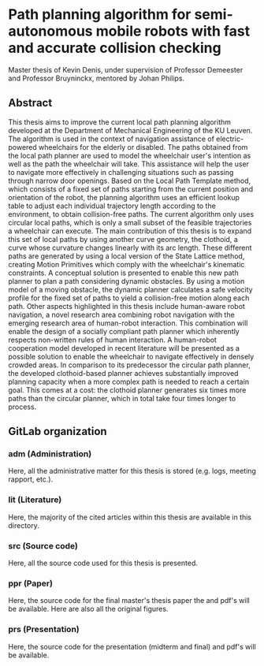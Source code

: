 # Path planning algorithm for semi-autonomous mobile robots with fast and accurate collision checking
Master thesis of Kevin Denis, under supervision of Professor Demeester and Professor Bruyninckx, mentored by Johan Philips. 

## Abstract
This thesis aims to improve the current local path planning algorithm developed at the Department of Mechanical Engineering of the KU Leuven. The algorithm is used in the context of navigation assistance of electric-powered wheelchairs for the elderly or disabled. The paths obtained from the local path planner are used to model the wheelchair user's intention as well as the path the wheelchair will take. This assistance will help the user to navigate more effectively in challenging situations such as passing through narrow door openings.
Based on the Local Path Template method, which consists of a fixed set of paths starting from the current position and orientation of the robot, the planning algorithm uses an efficient lookup table to adjust each individual trajectory length according to the environment, to obtain collision-free paths.
The current algorithm only uses circular local paths, which is only a small subset of the feasible trajectories a wheelchair can execute. The main contribution of this thesis is to expand this set of local paths by using another curve geometry, the clothoid, a curve whose curvature changes linearly with its arc length. These different paths are generated by using a local version of the State Lattice method, creating Motion Primitives which comply with the wheelchair's kinematic constraints. 
A conceptual solution is presented to enable this new path planner to plan a path considering dynamic obstacles. By using a motion model of a moving obstacle, the dynamic planner calculates a safe velocity profile for the fixed set of paths to yield a collision-free motion along each path.
Other aspects highlighted in this thesis include human-aware robot navigation, a novel research area combining robot navigation with the emerging research area of human-robot interaction. This combination will enable the design of a socially compliant path planner which inherently respects non-written rules of human interaction. A human-robot cooperation model developed in recent literature will be presented as a possible solution to enable the wheelchair to navigate effectively in densely crowded areas.
In comparison to its predecessor the circular path planner, the developed clothoid-based planner achieves substantially improved planning capacity when a more complex path is needed to reach a certain goal. This comes at a cost: the clothoid planner generates six times more paths than the circular planner, which in total take four times longer to process.

## GitLab organization

### adm (Administration)
Here, all the administrative matter for this thesis is stored (e.g. logs, meeting rapport, etc.).

### lit (Literature)
Here, the majority of the cited articles within this thesis are available in this directory.

### src (Source code)
Here, all the source code used for this thesis is presented.

### ppr (Paper)
Here, the source code for the final master's thesis paper the and pdf's will be available. Here are also all the original figures.

### prs	(Presentation)
Here, the source code for the presentation (midterm and final) and pdf's will be available.